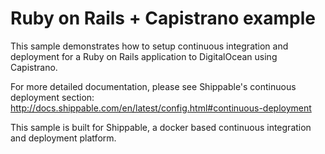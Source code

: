 Ruby on Rails + Capistrano example
==================================

This sample demonstrates how to setup continuous integration and deployment for a Ruby on Rails application to DigitalOcean using Capistrano.

For more detailed documentation, please see Shippable's continuous deployment section: http://docs.shippable.com/en/latest/config.html#continuous-deployment

This sample is built for Shippable, a docker based continuous integration and deployment platform.
